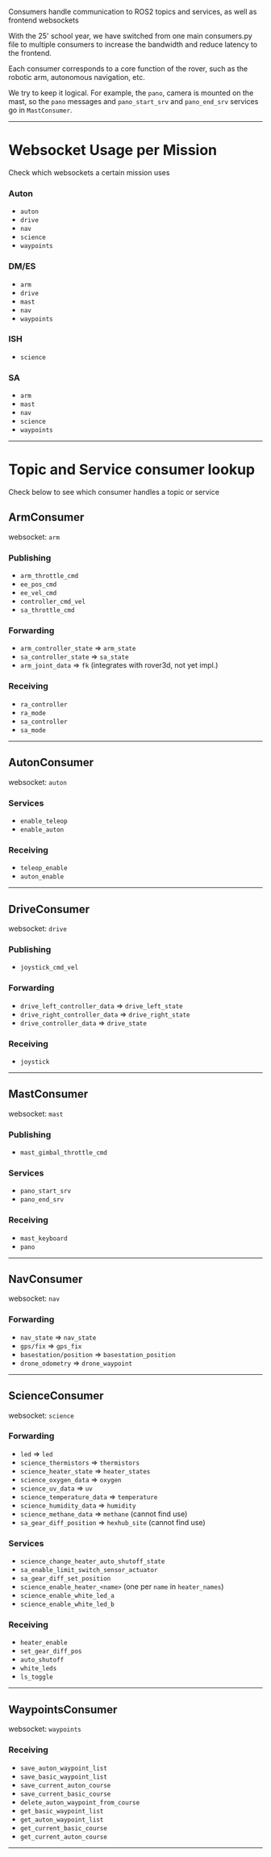 Consumers handle communication to ROS2 topics and services, as well as frontend websockets

With the 25' school year, we have switched from one main consumers.py file to multiple consumers to increase the bandwidth and reduce latency to the frontend. 

Each consumer corresponds to a core function of the rover, such as the robotic arm, autonomous navigation, etc. 

We try to keep it logical. For example, the `pano`, camera is mounted on the mast, so the `pano` messages and `pano_start_srv` and `pano_end_srv` services go in `MastConsumer`. 

---

# Websocket Usage per Mission
Check which websockets a certain mission uses

### Auton
- `auton`
- `drive`
- `nav`
- `science`
- `waypoints`

### DM/ES
- `arm`
- `drive`
- `mast`
- `nav`
- `waypoints`

### ISH
- `science`

### SA
- `arm`
- `mast`
- `nav`
- `science`
- `waypoints`


---

# Topic and Service consumer lookup
Check below to see which consumer handles a topic or service

## ArmConsumer

websocket: `arm`

### Publishing
- `arm_throttle_cmd`
- `ee_pos_cmd`
- `ee_vel_cmd`
- `controller_cmd_vel`
- `sa_throttle_cmd`

### Forwarding
- `arm_controller_state` => `arm_state`
- `sa_controller_state` => `sa_state`
- `arm_joint_data` => `fk` (integrates with rover3d, not yet impl.)

### Receiving
- `ra_controller`
- `ra_mode`
- `sa_controller`
- `sa_mode`

---


## AutonConsumer

websocket: `auton`

### Services
- `enable_teleop`
- `enable_auton`

### Receiving
- `teleop_enable`
- `auton_enable`

---


## DriveConsumer

websocket: `drive`

### Publishing
- `joystick_cmd_vel`

### Forwarding
- `drive_left_controller_data` => `drive_left_state`
- `drive_right_controller_data` => `drive_right_state`
- `drive_controller_data` => `drive_state`

### Receiving
- `joystick`

---


## MastConsumer

websocket: `mast`

### Publishing
- `mast_gimbal_throttle_cmd`

### Services
- `pano_start_srv`
- `pano_end_srv`

### Receiving
- `mast_keyboard`
- `pano`

---


## NavConsumer

websocket: `nav`

### Forwarding
- `nav_state` => `nav_state`
- `gps/fix` => `gps_fix`
- `basestation/position` => `basestation_position`
- `drone_odometry` => `drone_waypoint`

---


## ScienceConsumer

websocket: `science`

### Forwarding
- `led` => `led`
- `science_thermistors` => `thermistors`
- `science_heater_state` => `heater_states`
- `science_oxygen_data` => `oxygen`
- `science_uv_data` => `uv`
- `science_temperature_data` => `temperature`
- `science_humidity_data` => `humidity`
- `science_methane_data` => `methane` (cannot find use)
- `sa_gear_diff_position` => `hexhub_site` (cannot find use)

### Services
- `science_change_heater_auto_shutoff_state`
- `sa_enable_limit_switch_sensor_actuator`
- `sa_gear_diff_set_position`
- `science_enable_heater_<name>` (one per `name` in `heater_names`)
- `science_enable_white_led_a`
- `science_enable_white_led_b`

### Receiving
- `heater_enable`
- `set_gear_diff_pos`
- `auto_shutoff`
- `white_leds`
- `ls_toggle`


---


## WaypointsConsumer

websocket: `waypoints`

### Receiving
- `save_auton_waypoint_list`
- `save_basic_waypoint_list`
- `save_current_auton_course`
- `save_current_basic_course`
- `delete_auton_waypoint_from_course`
- `get_basic_waypoint_list`
- `get_auton_waypoint_list`
- `get_current_basic_course`
- `get_current_auton_course`


---
